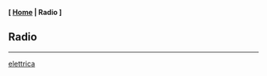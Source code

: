 <link href="../style.css" rel="stylesheet"></link>

**[ [Home](../index.html) | Radio ]**

## Radio

---

[elettrica](https://radio.garden/listen/radio-elettrica/KCB0neow)  

<br/>


